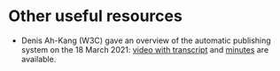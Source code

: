 # Other useful resources

- Denis Ah-Kang (W3C) gave an overview of the automatic publishing system on the 18 March 2021:
  [video with transcript](https://www.w3.org/2021/03/18-echidna/video.html)
  and [minutes](https://www.w3.org/2021/03/18-pub-minutes.html) are available.
